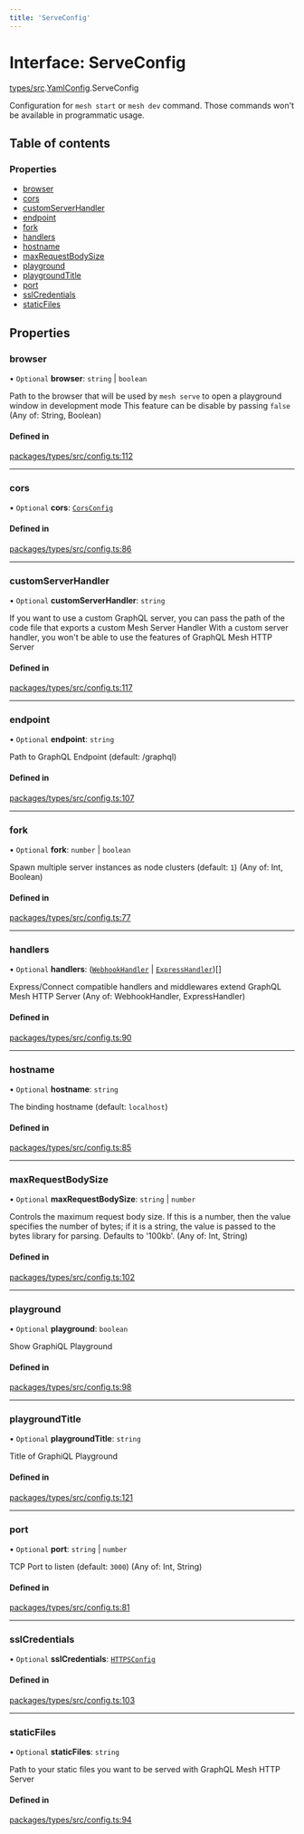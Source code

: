 ```yaml
---
title: 'ServeConfig'
---
```


# Interface: ServeConfig

[types/src](../modules/types_src).[YamlConfig](../modules/types_src.YamlConfig).ServeConfig

Configuration for `mesh start` or `mesh dev` command.
Those commands won't be available in programmatic usage.

## Table of contents

### Properties

- [browser](types_src.YamlConfig.ServeConfig#browser)
- [cors](types_src.YamlConfig.ServeConfig#cors)
- [customServerHandler](types_src.YamlConfig.ServeConfig#customserverhandler)
- [endpoint](types_src.YamlConfig.ServeConfig#endpoint)
- [fork](types_src.YamlConfig.ServeConfig#fork)
- [handlers](types_src.YamlConfig.ServeConfig#handlers)
- [hostname](types_src.YamlConfig.ServeConfig#hostname)
- [maxRequestBodySize](types_src.YamlConfig.ServeConfig#maxrequestbodysize)
- [playground](types_src.YamlConfig.ServeConfig#playground)
- [playgroundTitle](types_src.YamlConfig.ServeConfig#playgroundtitle)
- [port](types_src.YamlConfig.ServeConfig#port)
- [sslCredentials](types_src.YamlConfig.ServeConfig#sslcredentials)
- [staticFiles](types_src.YamlConfig.ServeConfig#staticfiles)

## Properties

### browser

• `Optional` **browser**: `string` | `boolean`

Path to the browser that will be used by `mesh serve` to open a playground window in development mode
This feature can be disable by passing `false` (Any of: String, Boolean)

#### Defined in

[packages/types/src/config.ts:112](https://github.com/Urigo/graphql-mesh/blob/master/packages/types/src/config.ts#L112)

___

### cors

• `Optional` **cors**: [`CorsConfig`](types_src.YamlConfig.CorsConfig)

#### Defined in

[packages/types/src/config.ts:86](https://github.com/Urigo/graphql-mesh/blob/master/packages/types/src/config.ts#L86)

___

### customServerHandler

• `Optional` **customServerHandler**: `string`

If you want to use a custom GraphQL server, you can pass the path of the code file that exports a custom Mesh Server Handler
With a custom server handler, you won't be able to use the features of GraphQL Mesh HTTP Server

#### Defined in

[packages/types/src/config.ts:117](https://github.com/Urigo/graphql-mesh/blob/master/packages/types/src/config.ts#L117)

___

### endpoint

• `Optional` **endpoint**: `string`

Path to GraphQL Endpoint (default: /graphql)

#### Defined in

[packages/types/src/config.ts:107](https://github.com/Urigo/graphql-mesh/blob/master/packages/types/src/config.ts#L107)

___

### fork

• `Optional` **fork**: `number` | `boolean`

Spawn multiple server instances as node clusters (default: `1`) (Any of: Int, Boolean)

#### Defined in

[packages/types/src/config.ts:77](https://github.com/Urigo/graphql-mesh/blob/master/packages/types/src/config.ts#L77)

___

### handlers

• `Optional` **handlers**: ([`WebhookHandler`](types_src.YamlConfig.WebhookHandler) | [`ExpressHandler`](types_src.YamlConfig.ExpressHandler))[]

Express/Connect compatible handlers and middlewares extend GraphQL Mesh HTTP Server (Any of: WebhookHandler, ExpressHandler)

#### Defined in

[packages/types/src/config.ts:90](https://github.com/Urigo/graphql-mesh/blob/master/packages/types/src/config.ts#L90)

___

### hostname

• `Optional` **hostname**: `string`

The binding hostname (default: `localhost`)

#### Defined in

[packages/types/src/config.ts:85](https://github.com/Urigo/graphql-mesh/blob/master/packages/types/src/config.ts#L85)

___

### maxRequestBodySize

• `Optional` **maxRequestBodySize**: `string` | `number`

Controls the maximum request body size. If this is a number, then the value specifies the number of bytes; if it is a string, the value is passed to the bytes library for parsing. Defaults to '100kb'. (Any of: Int, String)

#### Defined in

[packages/types/src/config.ts:102](https://github.com/Urigo/graphql-mesh/blob/master/packages/types/src/config.ts#L102)

___

### playground

• `Optional` **playground**: `boolean`

Show GraphiQL Playground

#### Defined in

[packages/types/src/config.ts:98](https://github.com/Urigo/graphql-mesh/blob/master/packages/types/src/config.ts#L98)

___

### playgroundTitle

• `Optional` **playgroundTitle**: `string`

Title of GraphiQL Playground

#### Defined in

[packages/types/src/config.ts:121](https://github.com/Urigo/graphql-mesh/blob/master/packages/types/src/config.ts#L121)

___

### port

• `Optional` **port**: `string` | `number`

TCP Port to listen (default: `3000`) (Any of: Int, String)

#### Defined in

[packages/types/src/config.ts:81](https://github.com/Urigo/graphql-mesh/blob/master/packages/types/src/config.ts#L81)

___

### sslCredentials

• `Optional` **sslCredentials**: [`HTTPSConfig`](types_src.YamlConfig.HTTPSConfig)

#### Defined in

[packages/types/src/config.ts:103](https://github.com/Urigo/graphql-mesh/blob/master/packages/types/src/config.ts#L103)

___

### staticFiles

• `Optional` **staticFiles**: `string`

Path to your static files you want to be served with GraphQL Mesh HTTP Server

#### Defined in

[packages/types/src/config.ts:94](https://github.com/Urigo/graphql-mesh/blob/master/packages/types/src/config.ts#L94)
